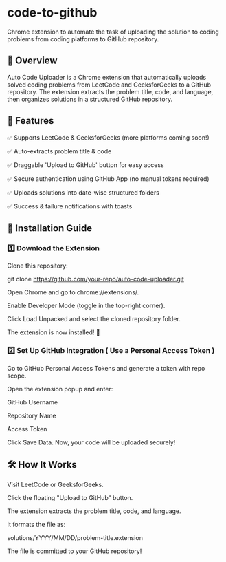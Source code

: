 # code-to-github
Chrome extension to automate the task of uploading the solution to coding problems from coding platforms to GitHub repository.


## 🚀 Overview

Auto Code Uploader is a Chrome extension that automatically uploads solved coding problems from LeetCode and GeeksforGeeks to a GitHub repository. The extension extracts the problem title, code, and language, then organizes solutions in a structured GitHub repository.


## 📌 Features

✅ Supports LeetCode & GeeksforGeeks (more platforms coming soon!)

✅ Auto-extracts problem title & code

✅ Draggable 'Upload to GitHub' button for easy access

✅ Secure authentication using GitHub App (no manual tokens required)

✅ Uploads solutions into date-wise structured folders

✅ Success & failure notifications with toasts

## 🔧 Installation Guide

### 1️⃣ Download the Extension

Clone this repository:

git clone https://github.com/your-repo/auto-code-uploader.git

Open Chrome and go to chrome://extensions/.

Enable Developer Mode (toggle in the top-right corner).

Click Load Unpacked and select the cloned repository folder.

The extension is now installed! 🎉

### 2️⃣ Set Up GitHub Integration ( Use a Personal Access Token )

Go to GitHub Personal Access Tokens and generate a token with repo scope.

Open the extension popup and enter:

GitHub Username

Repository Name

Access Token

Click Save Data. Now, your code will be uploaded securely!

## 🛠 How It Works

Visit LeetCode or GeeksforGeeks.

Click the floating "Upload to GitHub" button.

The extension extracts the problem title, code, and language.

It formats the file as:

solutions/YYYY/MM/DD/problem-title.extension

The file is committed to your GitHub repository!


